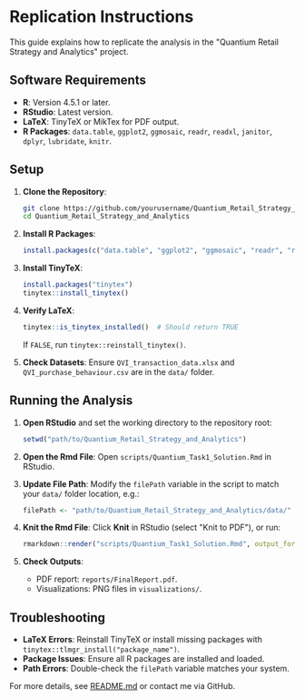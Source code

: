 # Replication Instructions

This guide explains how to replicate the analysis in the "Quantium Retail Strategy and Analytics" project.

## Software Requirements

- **R**: Version 4.5.1 or later.
- **RStudio**: Latest version.
- **LaTeX**: TinyTeX or MikTex for PDF output.
- **R Packages**: `data.table`, `ggplot2`, `ggmosaic`, `readr`, `readxl`, `janitor`, `dplyr`, `lubridate`, `knitr`.

## Setup

1. **Clone the Repository**:
   ```bash
   git clone https://github.com/yourusername/Quantium_Retail_Strategy_and_Analytics.git
   cd Quantium_Retail_Strategy_and_Analytics
   ```

2. **Install R Packages**:
   ```R
   install.packages(c("data.table", "ggplot2", "ggmosaic", "readr", "readxl", "janitor", "dplyr", "lubridate", "knitr"))
   ```

3. **Install TinyTeX**:
   ```R
   install.packages("tinytex")
   tinytex::install_tinytex()
   ```

4. **Verify LaTeX**:
   ```R
   tinytex::is_tinytex_installed()  # Should return TRUE
   ```
   If `FALSE`, run `tinytex::reinstall_tinytex()`.

5. **Check Datasets**:
   Ensure `QVI_transaction_data.xlsx` and `QVI_purchase_behaviour.csv` are in the `data/` folder.

## Running the Analysis

1. **Open RStudio** and set the working directory to the repository root:
   ```R
   setwd("path/to/Quantium_Retail_Strategy_and_Analytics")
   ```

2. **Open the Rmd File**:
   Open `scripts/Quantium_Task1_Solution.Rmd` in RStudio.

3. **Update File Path**:
   Modify the `filePath` variable in the script to match your `data/` folder location, e.g.:
   ```R
   filePath <- "path/to/Quantium_Retail_Strategy_and_Analytics/data/"
   ```

4. **Knit the Rmd File**:
   Click **Knit** in RStudio (select "Knit to PDF"), or run:
   ```R
   rmarkdown::render("scripts/Quantium_Task1_Solution.Rmd", output_format = "pdf_document")
   ```

5. **Check Outputs**:
   - PDF report: `reports/FinalReport.pdf`.
   - Visualizations: PNG files in `visualizations/`.

## Troubleshooting

- **LaTeX Errors**: Reinstall TinyTeX or install missing packages with `tinytex::tlmgr_install("package_name")`.
- **Package Issues**: Ensure all R packages are installed and loaded.
- **Path Errors**: Double-check the `filePath` variable matches your system.

For more details, see [README.md](README.md) or contact me via GitHub.